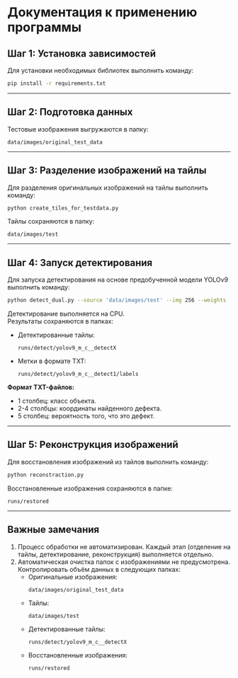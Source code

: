 # Документация к применению программы

## Шаг 1: Установка зависимостей
Для установки необходимых библиотек выполнить команду:  

```bash
pip install -r requirements.txt
```

---

## Шаг 2: Подготовка данных
Тестовые изображения выгружаются в папку:  
```
data/images/original_test_data
```

---

## Шаг 3: Разделение изображений на тайлы
Для разделения оригинальных изображений на тайлы выполнить команду:  

```bash
python create_tiles_for_testdata.py
```

Тайлы сохраняются в папку:  
```
data/images/test
```

---

## Шаг 4: Запуск детектирования
Для запуска детектирования на основе предобученной модели YOLOv9 выполнить команду:  

```bash
python detect_dual.py --source 'data/images/test' --img 256 --weights 'runs/train/yolov9-s8/weights/best.pt' --name yolov9_m_c__detect --device cpu --save-conf --save-txt --save-crop
```

Детектирование выполняется на CPU.  
Результаты сохраняются в папках:
- Детектированные тайлы:  
  ```
  runs/detect/yolov9_m_c__detectX
  ```
- Метки в формате TXT:  
  ```
  runs/detect/yolov9_m_c__detect1/labels
  ```

**Формат TXT-файлов:**
- 1 столбец: класс объекта.  
- 2-4 столбцы: координаты найденного дефекта.  
- 5 столбец: вероятность того, что это дефект.

---

## Шаг 5: Реконструкция изображений
Для восстановления изображений из тайлов выполнить команду:

```bash
python reconstraction.py
```

Восстановленные изображения сохраняются в папке:  
```
runs/restored
```

---

## Важные замечания
1. Процесс обработки не автоматизирован. Каждый этап (отделение на тайлы, детектирование, реконструкция) выполняется отдельно.
2. Автоматическая очистка папок с изображениями не предусмотрена. Контролировать объём данных в следующих папках:
   - Оригинальные изображения:  
     ```
     data/images/original_test_data
     ```
   - Тайлы:  
     ```
     data/images/test
     ```
   - Детектированные тайлы:  
     ```
     runs/detect/yolov9_m_c__detectX
     ```
   - Восстановленные изображения:  
     ```
     runs/restored
     ```

